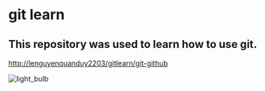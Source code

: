 # git learn

## This repository was used to learn how to use git.

[http://lenguyenquanduy2203/gitlearn/git-github](https://github.com/lenguyenquangduy2203/gitlearn.git)

![light_bulb](https://github.com/user-attachments/assets/8202af3c-ab72-4d85-a151-c2ac8951e880)
